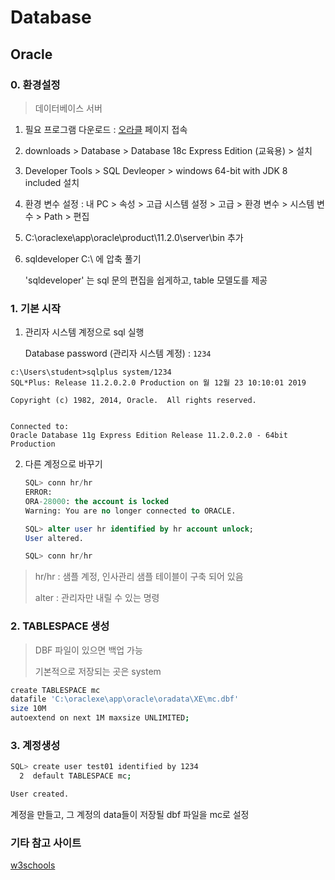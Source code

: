 # Database

## Oracle

### 0. 환경설정

> 데이터베이스 서버

1. 필요 프로그램 다운로드 : [오라클](https://www.oracle.com/downloads/) 페이지 접속

2. downloads > Database > Database 18c Express Edition (교육용) > 설치 

3. Developer Tools > SQL Devleoper > windows 64-bit with JDK 8 included 설치

4. 환경 변수 설정 : 내 PC > 속성 > 고급 시스템 설정 > 고급 > 환경 변수 > 시스템 변수 > Path > 편집

5. C:\oraclexe\app\oracle\product\11.2.0\server\bin 추가

6. sqldeveloper C:\ 에 압축 풀기  

   'sqldeveloper' 는 sql 문의 편집을 쉽게하고, table 모델도를 제공



### 1. 기본 시작

1. 관리자 시스템 계정으로 sql 실행 

   Database password (관리자 시스템 계정) : `1234` 

```관리자 계정으로 로그인한 sql
c:\Users\student>sqlplus system/1234
SQL*Plus: Release 11.2.0.2.0 Production on 월 12월 23 10:10:01 2019

Copyright (c) 1982, 2014, Oracle.  All rights reserved.


Connected to:
Oracle Database 11g Express Edition Release 11.2.0.2.0 - 64bit Production

```

2. 다른 계정으로 바꾸기

   ```sql
   SQL> conn hr/hr
   ERROR:
   ORA-28000: the account is locked
   Warning: You are no longer connected to ORACLE.
   
   SQL> alter user hr identified by hr account unlock;
   User altered.
   
   SQL> conn hr/hr
   ```

> hr/hr : 샘플 계정, 인사관리 샘플 테이블이 구축 되어 있음
>
> alter : 관리자만 내릴 수 있는 명령



### 2. TABLESPACE 생성

> DBF 파일이 있으면 백업 가능
>
> 기본적으로 저장되는 곳은 system

```bash
create TABLESPACE mc
datafile 'C:\oraclexe\app\oracle\oradata\XE\mc.dbf'
size 10M
autoextend on next 1M maxsize UNLIMITED;

```

### 3. 계정생성

```bash
SQL> create user test01 identified by 1234
  2  default TABLESPACE mc;

User created.

```

계정을 만들고, 그 계정의 data들이 저장될 dbf 파일을 mc로 설정


### 기타 참고 사이트

[w3schools](https://www.w3schools.com/)